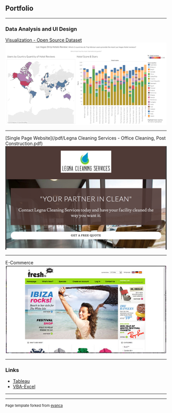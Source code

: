 ## Portfolio

---

### Data Analysis and UI Design 

[Visualization - Open Source Dataset](https://public.tableau.com/profile/jaimesparks#!/vizhome/LasVegsTripAdvsorReviews/Dashboard1)
<img src="images/LasVegas Strip Hotel Review.png?raw=true"/>

---
[Single Page Website](/pdf/Legna Cleaning Services - Office Cleaning, Post Construction.pdf)
<img src="images/Legna Cleaning Services snip.png?raw=true"/>

---
E-Commerce
<img src="images/AFreshFit_eComm.jpg?raw=true"/>

---

### Links

- [Tableau](https://public.tableau.com/profile/jaimesparks#!/)
- [VBA-Excel](https://github.com/JaimeSparks/VBA)

---




---
<p style="font-size:11px">Page template forked from <a href="https://github.com/evanca/quick-portfolio">evanca</a></p>
<!-- Remove above link if you don't want to attibute -->

